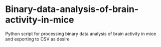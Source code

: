 # Binary-data-analysis-of-brain-activity-in-mice
Python script for processing binary data analysis of brain activity in mice and exporting to CSV as desire

